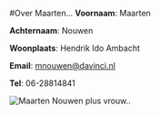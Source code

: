 #Over Maarten...
**Voornaam**: Maarten


**Achternaam**: Nouwen


**Woonplaats**: Hendrik Ido Ambacht


**Email**: [mnouwen@davinci.nl](mnouwen@davinci.nl)


**Tel**: 06-28814841


![Maarten Nouwen plus vrouw..](https://scontent-amt2-1.xx.fbcdn.net/v/t1.0-9/311601_388301307885428_128794160_n.jpg?oh=f18a88d658afd9b5fb70c85ba18cc945&oe=5850EB72)